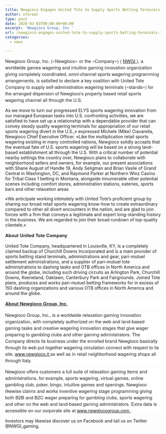 ```yaml
---
title: Newgioco Engages United Tote to Supply Sports Betting Terminals Throughout US
author: xforeal 
type: post
date: 2020-03-03T00:00:00+00:00
excerpt: 'Newgioco Group, Inc '
url: /newgioco-engages-united-tote-to-supply-sports-betting-terminals-throughout-us/
categories:
  - news

---
```

<p class="canvas-atom canvas-text Mb(1.0em) Mb(0)--sm Mt(0.8em)--sm" data-reactid="12" style="margin: 0px 0px 1em; color: #26282a; font-family: 'Helvetica Neue', Helvetica, Arial, sans-serif; font-size: 15px; font-style: normal; font-variant-ligatures: normal; font-variant-caps: normal; font-weight: 400; letter-spacing: normal; orphans: 2; text-align: start; text-indent: 0px; text-transform: none; white-space: normal; widows: 2; word-spacing: 0px; -webkit-text-stroke-width: 0px; background-color: #ffffff; text-decoration-style: initial; text-decoration-color: initial;">
  Newgioco Group, Inc. (&#171;Newgioco&#187; or the &#171;Company&#187;) ( <a href="https://finance.yahoo.com/q?s=nwgi">NWGI </a>), a worldwide games wagering and intuitive gaming innovation organization giving completely coordinated, omni-channel sports wagering programming arrangements, is satisfied to declare a key coalition with United Tote Company to supply self-administration wagering terminals (&#171;stands&#187;) for the arranged dispersion of Newgioco&#8217;s property based retail sports wagering channel all through the U.S.
</p>

<p class="canvas-atom canvas-text Mb(1.0em) Mb(0)--sm Mt(0.8em)--sm" data-reactid="13">
  As we move to turn our progressed ELYS sports wagering innovation from our managed European tasks into U.S. confronting activities, we are satisfied to have set up a relationship with a dependable provider that can convey steady quality wagering terminals for appropriation of our retail sports wagering divert in the U.S.,&#187; expressed Michele (Mike) Ciavarella, Newgioco Chief Executive Officer. &#171;Like the multiplication retail sports wagering existing in many controlled nations, Newgioco solidly accepts that the eventual fate of U.S. sports wagering will be based on a strong land-based establishment all through the U.S. With a critical number of potential nearby settings the country over, Newgioco plans to collaborate with neighborhood sellers and owners, for example, our present associations with Shane August of Handle 19, Andy Seligman and Brian Vasile of Grand Central in Washington, DC, and Raymond Parker at Northern Winz Casino for Tribal Class 1 betting in Montana, alongside innumerable other potential scenes including comfort stores, administration stations, eateries, sports bars and other relaxation areas
</p>

<p class="canvas-atom canvas-text Mb(1.0em) Mb(0)--sm Mt(0.8em)--sm" data-reactid="14">
  &#171;We anticipate working intimately with United Tote&#8217;s proficient group by sharing our broad retail sports wagering know-how to create extraordinary compared to other all divert encounters in the nation, and are glad to join forces with a firm that conveys a legitimate and expert long-standing history in the business. We are regarded to join their broad rundown of top-quality clientele.&#187;
</p>

<p class="canvas-atom canvas-text Mb(1.0em) Mb(0)--sm Mt(0.8em)--sm" data-reactid="15" style="margin: 0px 0px 1em; color: #26282a; font-family: 'Helvetica Neue', Helvetica, Arial, sans-serif; font-size: 15px; font-style: normal; font-variant-ligatures: normal; font-variant-caps: normal; font-weight: 400; letter-spacing: normal; orphans: 2; text-align: start; text-indent: 0px; text-transform: none; white-space: normal; widows: 2; word-spacing: 0px; -webkit-text-stroke-width: 0px; background-color: #ffffff; text-decoration-style: initial; text-decoration-color: initial;">
  <strong>About United Tote Company </strong>
</p>

<p class="canvas-atom canvas-text Mb(1.0em) Mb(0)--sm Mt(0.8em)--sm" data-reactid="16">
  United Tote Company, headquartered in Louisville, KY, is a completely claimed backup of Churchill Downs Incorporated and is a main provider of sports betting stand terminals, administrations and gear, pari-mutuel settlement administrations, and a supplier of pari-mutuel tote administrations to dashing tasks and OTB offices in North America and around the globe, including such driving circuits as Arlington Park, Churchill Downs, Keeneland, Oaklawn, Canterbury Park and Fairgrounds. Joined Tote plans, produces and works pari-mutuel betting frameworks for in excess of 150 dashing organizations and various OTB offices in North America and around the globe.
</p>

<p class="canvas-atom canvas-text Mb(1.0em) Mb(0)--sm Mt(0.8em)--sm" data-reactid="17" style="margin: 0px 0px 1em; color: #26282a; font-family: 'Helvetica Neue', Helvetica, Arial, sans-serif; font-size: 15px; font-style: normal; font-variant-ligatures: normal; font-variant-caps: normal; font-weight: 400; letter-spacing: normal; orphans: 2; text-align: start; text-indent: 0px; text-transform: none; white-space: normal; widows: 2; word-spacing: 0px; -webkit-text-stroke-width: 0px; background-color: #ffffff; text-decoration-style: initial; text-decoration-color: initial;">
  <strong><u>About Newgioco Group, Inc.</u></strong>
</p>

<p class="canvas-atom canvas-text Mb(1.0em) Mb(0)--sm Mt(0.8em)--sm" data-reactid="18" style="margin: 0px 0px 1em; color: #26282a; font-family: 'Helvetica Neue', Helvetica, Arial, sans-serif; font-size: 15px; font-style: normal; font-variant-ligatures: normal; font-variant-caps: normal; font-weight: 400; letter-spacing: normal; orphans: 2; text-align: start; text-indent: 0px; text-transform: none; white-space: normal; widows: 2; word-spacing: 0px; -webkit-text-stroke-width: 0px; background-color: #ffffff; text-decoration-style: initial; text-decoration-color: initial;">
  Newgioco Group, Inc., is a worldwide relaxation gaming innovation organization, with completely authorized on the web and land-based gaming tasks and creative wagering innovation stages that give wager preparing to gambling clubs and other gaming administrators. The Company directs its business under the enrolled brand Newgioco basically through its web put together wagering circulation connect with respect to its site, <a href="file:///C:/Users/Newgioco%20Group%20Main/AppData/Local/Microsoft/Windows/INetCache/Content.Outlook/WHO4BQZZ/www.newgioco.it" rel="nofollow">www.newgioco.it </a>as well as in retail neighborhood wagering shops all through Italy.
</p>

<p class="canvas-atom canvas-text Mb(1.0em) Mb(0)--sm Mt(0.8em)--sm" data-reactid="19" style="margin: 0px 0px 1em; color: #26282a; font-family: 'Helvetica Neue', Helvetica, Arial, sans-serif; font-size: 15px; font-style: normal; font-variant-ligatures: normal; font-variant-caps: normal; font-weight: 400; letter-spacing: normal; orphans: 2; text-align: start; text-indent: 0px; text-transform: none; white-space: normal; widows: 2; word-spacing: 0px; -webkit-text-stroke-width: 0px; background-color: #ffffff; text-decoration-style: initial; text-decoration-color: initial;">
  Newgioco offers customers a full suite of relaxation gaming items and administrations, for example, sports wagering, virtual games, online gambling club, poker, bingo, intuitive games and openings. Newgioco likewise claims and works inventive wagering stage programming giving both B2B and B2C wager preparing for gambling clubs, sports wagering and other on the web and land-based gaming administrators. Extra data is accessible on our corporate site at <a href="https://pr.report/W4dY1cjQ" rel="nofollow noopener noreferrer" target="_blank">www.newgiocogroup.com </a>.
</p>

<p class="canvas-atom canvas-text Mb(1.0em) Mb(0)--sm Mt(0.8em)--sm" data-reactid="20">
  Investors may likewise discover us on Facebook and tail us on Twitter @NWGI_gaming.
</p>